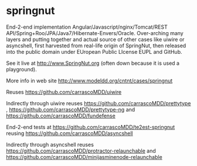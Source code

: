 # springnut
End-2-end implementation Angular/Javascript/nginx/Tomcat/REST API/Spring+Roo/JPA/Java7/Hibernate-Envers/Oracle. Over-arching many layers and putting together and actual source of other cases like uiwire or asyncshell, first harvested from real-life origin of SpringNut, then released into the public domain under EUropean Public LIcense EUPL and GitHub.

See it live at 
http://www.SpringNut.org 
(often down because it is used a playground).
 
More info in web site 
http://www.modeldd.org/cntnt/cases/springnut

Reuses https://github.com/carrascoMDD/uiwire 

Indirectly through uiwire reuses 
https://github.com/carrascoMDD/prettytype ,
https://github.com/carrascoMDD/prettytype-ng
and
https://github.com/carrascoMDD/fundefense


End-2-end tests at 
https://github.com/carrascoMDD/te2est-springnut 
reusing
https://github.com/carrascoMDD/asyncshell 

Indirectly through asyncshell reuses 
https://github.com/carrascoMDD/protractor-relaunchable
and
https://github.com/carrascoMDD/minijasminenode-relaunchable

 
